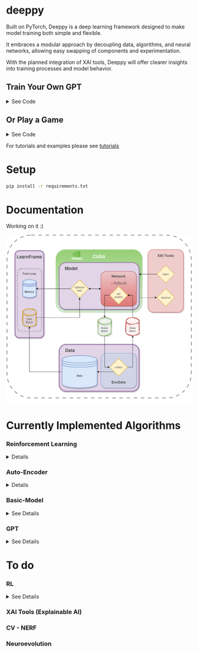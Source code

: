 

# deeppy

Built on PyTorch, Deeppy is a deep learning framework designed to make model training both simple and flexible.

It embraces a modular approach by decoupling data, algorithms, and neural networks, allowing easy swapping of components and experimentation.

With the planned integration of XAI tools, Deeppy will offer clearer insights into training processes and model behavior.
##

## Train Your Own GPT
<details>
	
<summary>See Code</summary>


### 1 - Create Your Dataset

```python
with open("assets/shakespeare.txt", "r", encoding = "utf-8") as f:
    text = f.read()

encoding = tiktoken.encoding_for_model("gpt-2")
data = GPTText(text=text, tokenizer=encoding, context_size = context_size)
```

### 2 - Create a GPT Model

```python
GPT_params = {
    "optimizer_params":Optimizer_params,
    "vocab_size":vocab_size,
    "embed_dim":embed_dim,
    "num_heads":num_heads,
    "num_layers":num_layers,
    "context_size":context_size,
    "device":device,
    "criterion":nn.CrossEntropyLoss(ignore_index = -1),
}

model = GPT(**GPT_params)
```
Total parameters : 28.895232 Million
### 3 - And Finally:
```python
lf = LearnFrame(model,data)

for i in range(epoch):
    lf.optimize()
lf.plot(show_result=True, log=True)
```
![](tutorials/assets/GPT.png)

### 4 - And Generate New Text
```python
model.generate("On this very beautiful day, let us")
```
On this very beautiful day, let us,

And I'll not be the king,

And I am a man
</details>

## Or Play a Game

<details>
<summary>See Code</summary>
	
### 1 - Create Your Dataset

```python
import deeppy as dp

env = gym.make("LunarLander-v1")
data = dp.EnvData(env, buffer_size=100000)
```  
### 2 - Create Your Neural-Network
```python
policy_network = {
    "layers" : [obs,128,128,act],
    "blocks" : [nn.Linear, nn.ReLU]
    "out_act" : nn.Softmax,
    "weight_init" : "uniform"
}
``` 
### 3- Choose an Algorithm
```python
model = dp.SAC(**sac_params) #Soft Actor Critic
``` 
### 4-And Finally:
```python
lf = dp.LearningFrame(model, data)

for epoch in range(EPOCH):
	#Take one step in environment using the model
	lf.collect()
	#Train SAC one step
	lf.optimize()
#Automatic plotting 
lf.plot()
``` 
![](tutorials/assets/plot.jpg)

### 5- Watch Your Agent Play
```python
lf.get_anim()
``` 
![](tutorials/assets/lunarlander.gif)
### 6- Easily Save-Load Your Models
```python
lf.save(file_name)
lf.load(file_name)
```

</details>

For tutorials and examples please see [tutorials](tutorials)
###
# Setup
```bash
pip install -r requirements.txt
```
# Documentation

Working on it :)

![](tutorials/assets/diagram.png)

# Currently Implemented Algorithms
### Reinforcement Learning
<details>
 
For tutorials and examples please see [tutorials](tutorials/RL_algorithm_tutorials.ipynb)

[DQN](models/rl/dqn.py)
<details>
<summary> Papers</summary>
       
        DQN        - [https://arxiv.org/abs/2201.07211]
        Double DQN - [https://arxiv.org/abs/1509.06461]
</details>

[Double DQN](models/rl/dqn.py)
<details>
<summary> Papers</summary>

                   - https://arxiv.org/pdf/1910.07207
</details>


[SAC](models/rl/sac.py)
<details>
<summary>Papers</summary>

        Discrete   - https://arxiv.org/abs/1910.07207
        Continuous - https://arxiv.org/abs/1812.05905
</details> 
</details>

### Auto-Encoder

<details>

[B-Vae](models/autoencoder/b_vae.py)
<details>
<summary>Papers</summary>
	               - https://openreview.net/forum?id=Sy2fzU9gl
</details> 
</details>

### Basic-Model

<details>
<summary>See Details</summary>

For tutorials and examples please see [tutorials](tutorials/introduction.ipynb)

</details>

### GPT
<details>
<summary>See Details</summary>

For tutorials and examples please see [tutorials](tutorials/GPT-tutorial.ipynb)

</details>


# To do
### RL


<details>
<summary>See Details</summary>

[Dueling DQN]

[PPO]

[Model Based Policy Optimization (MBPO)]

[SafeMBPO]
</details>


### XAI Tools (Explainable AI)

### CV - NERF

### Neuroevolution


